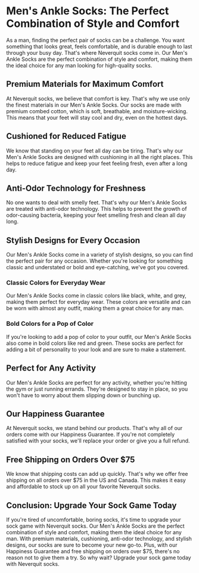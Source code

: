 # Men's Ankle Socks: The Perfect Combination of Style and Comfort

As a man, finding the perfect pair of socks can be a challenge. You want something that looks great, feels comfortable, and is durable enough to last through your busy day. That's where Neverquit socks come in. Our Men's Ankle Socks are the perfect combination of style and comfort, making them the ideal choice for any man looking for high-quality socks.

## Premium Materials for Maximum Comfort

At Neverquit socks, we believe that comfort is key. That's why we use only the finest materials in our Men's Ankle Socks. Our socks are made with premium combed cotton, which is soft, breathable, and moisture-wicking. This means that your feet will stay cool and dry, even on the hottest days.

## Cushioned for Reduced Fatigue

We know that standing on your feet all day can be tiring. That's why our Men's Ankle Socks are designed with cushioning in all the right places. This helps to reduce fatigue and keep your feet feeling fresh, even after a long day.

## Anti-Odor Technology for Freshness

No one wants to deal with smelly feet. That's why our Men's Ankle Socks are treated with anti-odor technology. This helps to prevent the growth of odor-causing bacteria, keeping your feet smelling fresh and clean all day long.

## Stylish Designs for Every Occasion

Our Men's Ankle Socks come in a variety of stylish designs, so you can find the perfect pair for any occasion. Whether you're looking for something classic and understated or bold and eye-catching, we've got you covered.

### Classic Colors for Everyday Wear

Our Men's Ankle Socks come in classic colors like black, white, and grey, making them perfect for everyday wear. These colors are versatile and can be worn with almost any outfit, making them a great choice for any man.

### Bold Colors for a Pop of Color

If you're looking to add a pop of color to your outfit, our Men's Ankle Socks also come in bold colors like red and green. These socks are perfect for adding a bit of personality to your look and are sure to make a statement.

## Perfect for Any Activity

Our Men's Ankle Socks are perfect for any activity, whether you're hitting the gym or just running errands. They're designed to stay in place, so you won't have to worry about them slipping down or bunching up.

## Our Happiness Guarantee

At Neverquit socks, we stand behind our products. That's why all of our orders come with our Happiness Guarantee. If you're not completely satisfied with your socks, we'll replace your order or give you a full refund.

## Free Shipping on Orders Over $75

We know that shipping costs can add up quickly. That's why we offer free shipping on all orders over $75 in the US and Canada. This makes it easy and affordable to stock up on all your favorite Neverquit socks.

## Conclusion: Upgrade Your Sock Game Today

If you're tired of uncomfortable, boring socks, it's time to upgrade your sock game with Neverquit socks. Our Men's Ankle Socks are the perfect combination of style and comfort, making them the ideal choice for any man. With premium materials, cushioning, anti-odor technology, and stylish designs, our socks are sure to become your new go-to. Plus, with our Happiness Guarantee and free shipping on orders over $75, there's no reason not to give them a try. So why wait? Upgrade your sock game today with Neverquit socks.